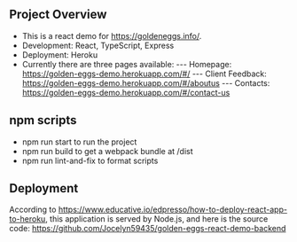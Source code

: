 ## Project Overview

- This is a react demo for https://goldeneggs.info/.
- Development: React, TypeScript, Express
- Deployment: Heroku
- Currently there are three pages available:
  --- Homepage: https://golden-eggs-demo.herokuapp.com/#/
  --- Client Feedback: https://golden-eggs-demo.herokuapp.com/#/aboutus
  --- Contacts: https://golden-eggs-demo.herokuapp.com/#/contact-us

## npm scripts

- npm run start to run the project
- npm run build to get a webpack bundle at /dist
- npm run lint-and-fix to format scripts

## Deployment

According to https://www.educative.io/edpresso/how-to-deploy-react-app-to-heroku,
this application is served by Node.js, and here is the source code:
https://github.com/Jocelyn59435/golden-eggs-react-demo-backend
